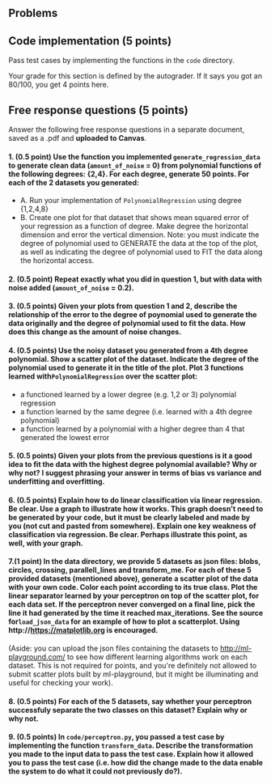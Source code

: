 ## Problems

## Code implementation (5 points)
Pass test cases by implementing the functions in the `code` directory.

Your grade for this section is defined by the autograder. If it says you got an 80/100,
you get 4 points here.

## Free response questions (5 points)

Answer the following free response questions in a separate document, 
saved as a .pdf and **uploaded to Canvas**.

#### 1. (0.5 point) Use the function you implemented `generate_regression_data` to generate clean data (`amount_of_noise` = 0) from polynomial functions of the following degrees: {2,4}. For each degree, generate 50 points. For each of the 2 datasets you generated:
   - A. Run your implementation of `PolynomialRegression` using degree {1,2,4,8}
   - B. Create one plot for that dataset that shows mean squared error of your regression as a function of degree. Make degree the horizontal dimension and error the vertical dimension.  Note: you must indicate the degree of polynomial used to GENERATE the data at the top of the plot, as well as indicating the degree of polynomial used to FIT the data along the horizontal access.

#### 2. (0.5 point) Repeat exactly what you did in question 1, but with data with noise added (`amount_of_noise` = 0.2). 

#### 3. (0.5 points) Given your plots from question 1 and 2, describe the relationship of the error to the degree of poynomial used to generate the data originally and the degree of polynomial used to fit the data. How does this change as the amount of noise changes.

#### 4. (0.5 points) Use the noisy dataset you generated from a 4th degree polynomial. Show a scatter plot of the dataset. Indicate the degree of the polynomial used to generate it in the title of the plot. Plot 3 functions learned with`PolynomialRegression` over the scatter plot: 
   - a functioned learned by a lower degree (e.g. 1,2 or 3) polynomial regression
   - a function learned by the same degree (i.e. learned with a 4th degree polynomial)
   - a function learned by a polynomial with a higher degree than 4 that generated the lowest error

#### 5. (0.5 points) Given your plots from the previous questions is it a good idea to fit the data with the highest degree polynomial available? Why or why not? I suggest phrasing your answer in terms of bias vs variance and underfitting and overfitting.

#### 6. (0.5 points) Explain how to do linear classification via linear regression. Be clear. Use a graph to illustrate how it works. This graph doesn't need to be generated by your code, but it must be clearly labeled and made by you (not cut and pasted from somewhere). Explain one key weakness of classification via regression. Be clear. Perhaps illustrate this point, as well, with your graph.

#### 7.(1 point) In the data directory, we provide 5 datasets as json files: blobs, circles, crossing, parallell_lines and transform_me. For each of these 5 provided datasets (mentioned above), generate a scatter plot of the data with your own code. Color each point according to its true class. Plot the linear separator learned by your perceptron on top of the scatter plot, for each data set. If the perceptron never converged on a final line, pick the line it had generated by the time it reached max_iterations. See the source for`load_json_data` for an example of how to plot a scatterplot. Using http://https://matplotlib.org is encouraged.  

(Aside: you can upload the json files containing the datasets to http://ml-playground.com/ to see how different learning algorithms work on each dataset. This is not required for points, and you're definitely not allowed to submit scatter plots built by ml-playground, but it might be illuminating and useful for checking your work).

#### 8. (0.5 points) For each of the 5 datasets, say whether your perceptron successfuly separate the two classes on this dataset? Explain why or why not. 

#### 9. (0.5 points) In `code/perceptron.py`, you passed a test case by implementing the function `transform_data`. Describe the transformation you made to the input data to pass the test case. Explain how it allowed you to pass the test case (i.e. how did the change made to the data enable the system to do what it could not previously do?).



 


 
